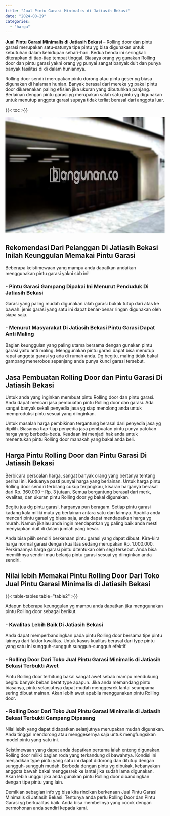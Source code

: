 ```yaml
---
title: "Jual Pintu Garasi Minimalis di Jatiasih Bekasi"
date: "2024-08-29"
categories: 
  - "harga"
---
```


**Jual Pintu Garasi Minimalis di Jatiasih Bekasi** – Rolling door dan pintu garasi merupakan satu-satunya tipe pintu yg bisa digunakan untuk kebutuhan dalam kehidupan sehari-hari. Kedua benda ini seringkali diterapkan di tiap-tiap tempat tinggal. Biasaya orang yg gunakan Rolling door dan pintu garasi yakni orang yg punyai sangat banyak duit dan punya banyak fasilitas di di dalam huniannya.

Rolling door sendiri merupakan pintu dorong atau pintu geser yg biasa digunakan di halaman hunian. Banyak berasal dari mereka yg pakai pintu door dikarenakan paling efisien jika ukuran yang dibutuhkan panjang. Berlainan dengan pintu garasi yg merupakan salah satu pintu yg digunakan untuk menutup anggota garasi supaya tidak terliat berasal dari anggota luar.

{{< toc >}}

![Jual Pintu Garasi Minimalis di Jatiasih Bekasi](/images/pintu-garasi-26.png)

## Rekomendasi Dari Pelanggan Di Jatiasih Bekasi Inilah Keunggulan Memakai Pintu Garasi

Beberapa keistimewaan yang mampu anda dapatkan andaikan menggunakan pintu garasi yakni sbb ini!

### \- Pintu Garasi Gampang Dipakai Ini Menurut Penduduk Di Jatiasih Bekasi

Garasi yang paling mudah digunakan ialah garasi bukak tutup dari atas ke bawah. jenis garasi yang satu ini dapat benar-benar ringan digunakan oleh siapa saja.

### \- Menurut Masyarakat Di Jatiasih Bekasi Pintu Garasi Dapat Anti Maling

Bagian keunggulan yang paling utama bersama dengan gunakan pintu garasi yaitu anti maling. Menggunakan pintu garasi dapat bisa menutup rapat anggota garasi yg ada di rumah anda. Dg begitu, maling tidak bakal gampang menerobos sepanjang anda punya kunci garasi tersebut.

## Jasa Pembuatan Rolling Door dan Pintu Garasi Di Jatiasih Bekasi

Untuk anda yang inginkan membuat pintu Rolling door dan pintu garasi. Anda dapat mencari jasa pembuatan pintu Rolling door dan garasi. Ada sangat banyak sekali penyedia jasa yg siap menolong anda untuk memproduksi pintu sesuai yang diinginkan.

Untuk masalah harga pembikinan tergantung berasal dari penyedia jasa yg dipilih. Biasanya tiap-tiap penyedia jasa pembuatan pintu punya patokan harga yang berbeda-beda. Keadaan ini menjadi hak anda untuk menentukan pintu Rolling door manakah yang bakal anda beli.

## Harga Pintu Rolling Door dan Pintu Garasi Di Jatiasih Bekasi

Berbicara persoalan harga, sangat banyak orang yang bertanya tentang perihal ini. Keduanya pasti punyai harga yang berlainan. Untuk harga pintu Rolling door sendiri terbilang cukup terjangkau, kisaran harganya berasal dari Rp. 360.000 – Rp. 3 jutaan. Semua bergantung berasal dari merk, kwalitas, dan ukuran pintu Rolling door yg bakal digunakan.

Begitu jua dg pintu garasi, harganya pun beragam. Setiap pintu garasi kadang kala miliki mutu yg berlainan antara satu dan lainnya. Apabila anda mencari pintu garasi yg biasa saja, anda dapat mendapatkan harga yg murah. Namun jikalau anda ingin mendapatkan yg paling baik anda mesti menyiapkan duit di dalam jumlah yang besar.

Anda bisa pilih sendiri berkenaan pintu garasi yang dapat dibuat. Kira-kira harga normal garasi dengan kualitas sedang merupakan Rp. 1.000.000. Perkiraannya harga garasi pintu ditentukan oleh segi tersebut. Anda bisa memilihnya sendiri mau belanja pintu garasi sesuai yg diinginkan anda sendiri.

## Nilai lebih Memakai Pintu Rolling Door Dari Toko Jual Pintu Garasi Minimalis di Jatiasih Bekasi

{{< table-tables table="table2" >}}

Adapun beberapa keunggulan yg mampu anda dapatkan jika menggunakan pintu Rolling door sebagai berikut.

### \- Kwalitas Lebih Baik Di Jatiasih Bekasi

Anda dapat memperbandingkan pada pintu Rolling door bersama tipe pintu lainnya dari faktor kwalitas. Untuk kasus kualitas berasal dari type pintu yang satu ini sungguh-sungguh sungguh-sungguh efektif.

### \- Rolling Door Dari Toko Jual Pintu Garasi Minimalis di Jatiasih Bekasi Terbukti Awet

Pintu Rolling door terhitung bakal sangat awet sebab mampu mendukung begitu banyak beban berat type apapun. Jika anda memandang pintu biasanya, pintu selanjutnya dapat mudah menggesrek lantai seumpama sering dibuat mainan. Akan lebih awet apabila menggunakan pintu Rolling door.

### \- Rolling Door Dari Toko Jual Pintu Garasi Minimalis di Jatiasih Bekasi Terbukti Gampang Dipasang

Nilai lebih yang dapat didapatkan selanjutnya merupakan mudah digunakan. Anda tinggal mendorong atau menggesernya saja untuk mengfungsikan model pintu yang satu ini.

Keistimewaan yang dapat anda dapatkan pertama ialah enteng digunakan. Rolling door miliki bagian roda yang terkandung di bawahnya. Kondisi ini menjadikan type pintu yang satu ini dapat didorong dan ditutup dengan sungguh-sungguh mudah. Berbeda dengan pintu yg dibukak, kebanyakan anggota bawah bakal menggesrek ke lantai jika sudah lama digunakan. Akan lebih unggul jika anda gunakan pintu Rolling door dibandingkan dengan tipe pintu yang lain.

Demikian sebagian info yg bisa kita rincikan berkenaan Jual Pintu Garasi Minimalis di Jatiasih Bekasi. Tentunya anda perlu Rolling Door dan Pintu Garasi yg berkualitas baik. Anda bisa membelinya yang cocok dengan permohonan anda sendiri kepada kami.
